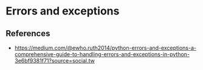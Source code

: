 
# Errors and exceptions

## References

- <https://medium.com/@ewho.ruth2014/python-errors-and-exceptions-a-comprehensive-guide-to-handling-errors-and-exceptions-in-python-3e6bf9381f71?source=social.tw>

